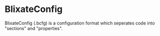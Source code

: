 # BlixateConfig
BlixateConfig (.bcfg) is a configuration format which seperates code into "sections" and "properties".
